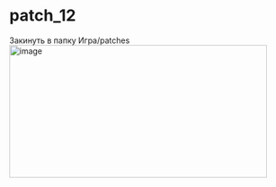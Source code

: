 # patch_12
Закинуть в папку Игра/patches
<img width="458" height="237" alt="image" src="https://github.com/user-attachments/assets/fd0af2a8-0a54-404e-ba47-a537d68be3cb" />
